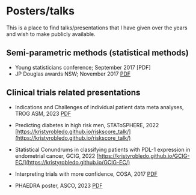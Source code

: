 # Posters/talks

This is a place to find talks/presentations that I have given over the years and wish to make publicly available. 

## Semi-parametric methods (statistical methods)

- Young statisticians conference; September 2017 [PDF]
- JP Douglas awards NSW; November 2017 [PDF](https://github.com/kristyrobledo/talks/blob/master/NewMethodSemiparametricVariance_JPDouglas_Nov2016.pdf)

## Clinical trials related presentations

- Indications and Challenges of individual patient data meta analyses, TROG ASM, 2023 [PDF]()

- Predicting diabetes in high risk men, STAToSPHERE, 2022 [https://kristyrobledo.github.io/riskscore_talk/](https://kristyrobledo.github.io/riskscore_talk/)

- Statistical Conundrums in classifying patients with PDL-1 expression in endometrial cancer, GCIG, 2022 [https://kristyrobledo.github.io/GCIG-EC/](https://kristyrobledo.github.io/GCIG-EC/)

- Interpreting trials with more confidence, COSA, 2017 [PDF](https://github.com/kristyrobledo/talks/blob/master/Interpretingtrials_COSA_Nov17.pdf)

- PHAEDRA poster, ASCO, 2023 [PDF](https://github.com/kristyrobledo/talks/blob/master/ASCO_2023_poster_5604_Molecular_ver4.pdf)